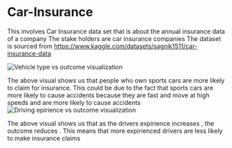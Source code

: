 # Car-Insurance
This involves Car Insurance data set that is about the annual insurance data of a company 
The stake holders are  car insurance companies
The dataset is sourced from https://www.kaggle.com/datasets/sagnik1511/car-insurance-data

![Vehicle type vs outcome visualization](https://github.com/Tendo4/Car-Insurance/assets/22962828/890843e0-29c3-4ef3-acdf-746232e3ea86)


The above visual shows us that people who own sports cars are more likely to claim for insurance.
This could be due to the fact that sports cars are more likely to cause accidents because they are fast and move at high speeds and are more likely to cause accidents 
![Driving epirience vs outcome visualization](https://github.com/Tendo4/Car-Insurance/assets/22962828/a115e9bd-7b56-4a0d-951e-5a44bf9e89b6)


The above visual shows us that as the drivers expirience increases , the outcome reduces .
This means that more expirienced drivers are less likely to make insurance claims 
